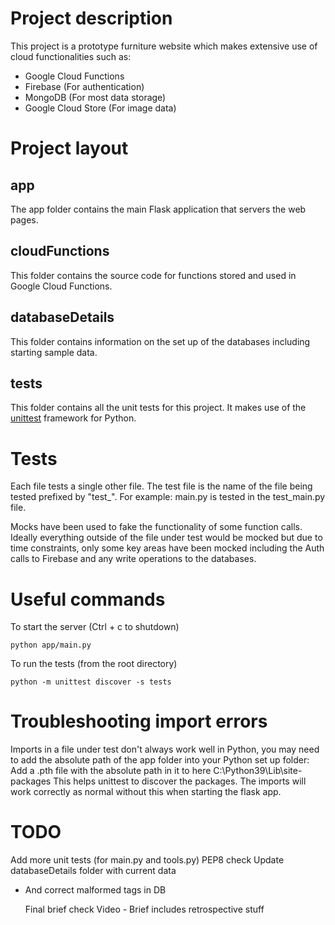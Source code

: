 # Project description

This project is a prototype furniture website which makes extensive use of cloud functionalities such as:

- Google Cloud Functions
- Firebase (For authentication)
- MongoDB (For most data storage)
- Google Cloud Store (For image data)

# Project layout

## app

The app folder contains the main Flask application that servers the web pages.

## cloudFunctions

This folder contains the source code for functions stored and used in Google Cloud Functions.

## databaseDetails

This folder contains information on the set up of the databases including starting sample data.

## tests

This folder contains all the unit tests for this project. It makes use of the [unittest](https://docs.python.org/3/library/unittest.html) framework for Python.

# Tests

Each file tests a single other file. The test file is the name of the file being tested prefixed by "test\_". For example: main.py is tested in the test_main.py file.

Mocks have been used to fake the functionality of some function calls. Ideally everything outside of the file under test would be mocked but due to time constraints, only some key areas have been mocked including the Auth calls to Firebase and any write operations to the databases.

# Useful commands

To start the server (Ctrl + c to shutdown)

`python app/main.py`

To run the tests (from the root directory)

`python -m unittest discover -s tests`

# Troubleshooting import errors

Imports in a file under test don't always work well in Python, you may need to add the absolute path of the app folder into your Python set up folder:
Add a .pth file with the absolute path in it to here C:\Python39\Lib\site-packages
This helps unittest to discover the packages. The imports will work correctly as normal without this when starting the flask app.

# TODO

Add more unit tests (for main.py and tools.py)
PEP8 check
Update databaseDetails folder with current data

- And correct malformed tags in DB

  Final brief check
  Video - Brief includes retrospective stuff
